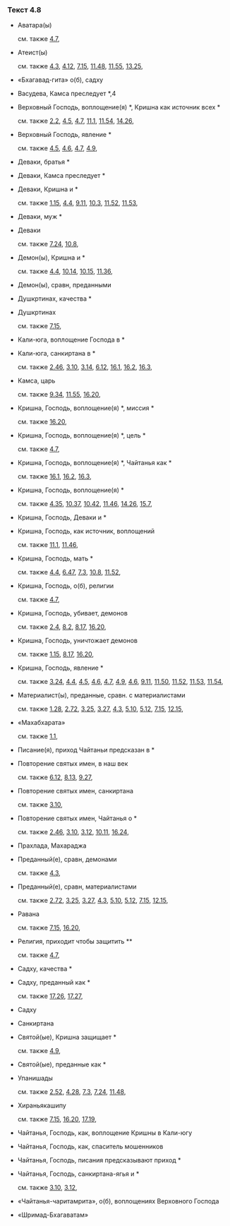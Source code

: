 ### Текст 4.8
	
- Аватара(ы)

	см. также  [4.7](../04/0407.md), 
	
- Атеист(ы)

	см. также  [4.3](../04/0403.md),  [4.12](../04/0412.md),  [7.15](../07/0715.md),  [11.48](../11/1148.md),  [11.55](../11/1155.md),  [13.25](../13/1325.md), 
	
- «Бхагавад-гита» о(б), садху

	
- Васудева, Камса преследует *,4

	
- Верховный Господь, воплощение(я) *, Кришна как источник всех *

	см. также  [2.2](../02/0202.md),  [4.5](../04/0405.md),  [4.7](../04/0407.md),  [11.1](../11/1101.md),  [11.54](../11/1154.md),  [14.26](../14/1426.md), 
	
- Верховный Господь, явление *

	см. также  [4.5](../04/0405.md),  [4.6](../04/0406.md),  [4.7](../04/0407.md),  [4.9](../04/0409.md), 
	
- Деваки, братья *

	
- Деваки, Камса преследует *

	
- Деваки, Кришна и *

	см. также  [1.15](../01/0115.md),  [4.4](../04/0404.md),  [9.11](../09/0911.md),  [10.3](../10/1003.md),  [11.52](../11/1152.md),  [11.53](../11/1153.md), 
	
- Деваки, муж *

	
- Деваки

	см. также  [7.24](../07/0724.md),  [10.8](../10/1008.md), 
	
- Демон(ы), Кришна и *

	см. также  [4.4](../04/0404.md),  [10.14](../10/1014.md),  [10.15](../10/1015.md),  [11.36](../11/1136.md), 
	
- Демон(ы), сравн, преданными

	
- Душкртинах, качества *

	
- Душкртинах

	см. также  [7.15](../07/0715.md), 
	
- Кали-юга, воплощение Господа в *

	
- Кали-юга, санкиртана в *

	см. также  [2.46](../02/0246.md),  [3.10](../03/0310.md),  [3.14](../03/0314.md),  [6.12](../06/0612.md),  [16.1](../16/1601.md),  [16.2](../16/1602.md),  [16.3](../16/1603.md), 
	
- Камса, царь

	см. также  [9.34](../09/0934.md),  [11.55](../11/1155.md),  [16.20](../16/1620.md), 
	
- Кришна, Господь, воплощение(я) *, миссия *

	см. также  [16.20](../16/1620.md), 
	
- Кришна, Господь, воплощение(я) *, цель *

	см. также  [4.7](../04/0407.md), 
	
- Кришна, Господь, воплощение(я) *, Чайтанья как *

	см. также  [16.1](../16/1601.md),  [16.2](../16/1602.md),  [16.3](../16/1603.md), 
	
- Кришна, Господь, воплощение(я) *

	см. также  [4.35](../04/0435.md),  [10.37](../10/1037.md),  [10.42](../10/1042.md),  [11.46](../11/1146.md),  [14.26](../14/1426.md),  [15.7](../15/1507.md), 
	
- Кришна, Господь, Деваки и *

	
- Кришна, Господь, как источник, воплощений

	см. также  [11.1](../11/1101.md),  [11.46](../11/1146.md), 
	
- Кришна, Господь, мать *

	см. также  [4.4](../04/0404.md),  [6.47](../06/0647.md),  [7.3](../07/0703.md),  [10.8](../10/1008.md),  [11.52](../11/1152.md), 
	
- Кришна, Господь, о(б), религии

	см. также  [4.7](../04/0407.md), 
	
- Кришна, Господь, убивает, демонов

	см. также  [2.4](../02/0204.md),  [8.2](../08/0802.md),  [8.17](../08/0817.md),  [16.20](../16/1620.md), 
	
- Кришна, Господь, уничтожает демонов

	см. также  [1.15](../01/0115.md),  [8.17](../08/0817.md),  [16.20](../16/1620.md), 
	
- Кришна, Господь, явление *

	см. также  [3.24](../03/0324.md),  [4.4](../04/0404.md),  [4.5](../04/0405.md),  [4.6](../04/0406.md),  [4.7](../04/0407.md),  [4.9](../04/0409.md),  [4.6](../04/0406.md),  [9.11](../09/0911.md),  [11.50](../11/1150.md),  [11.52](../11/1152.md),  [11.53](../11/1153.md),  [11.54](../11/1154.md), 
	
- Материалист(ы), преданные, сравн. с материалистами

	см. также  [1.28](../01/0128.md),  [2.72](../02/0272.md),  [3.25](../03/0325.md),  [3.27](../03/0327.md),  [4.3](../04/0403.md),  [5.10](../05/0510.md),  [5.12](../05/0512.md),  [7.15](../07/0715.md),  [12.15](../12/1215.md), 
	
- «Махабхарата»

	см. также  [1.1](../01/0101.md), 
	
- Писание(я), приход Чайтаньи предсказан в *

	
- Повторение святых имен, в наш век

	см. также  [6.12](../06/0612.md),  [8.13](../08/0813.md),  [9.27](../09/0927.md), 
	
- Повторение святых имен, санкиртана

	см. также  [3.10](../03/0310.md), 
	
- Повторение святых имен, Чайтанья о *

	см. также  [2.46](../02/0246.md),  [3.10](../03/0310.md),  [3.12](../03/0312.md),  [10.11](../10/1011.md),  [16.24](../16/1624.md), 
	
- Прахлада, Махараджа

	
- Преданный(е), сравн, демонами

	см. также  [4.3](../04/0403.md), 
	
- Преданный(е), сравн, материалистами

	см. также  [2.72](../02/0272.md),  [3.25](../03/0325.md),  [3.27](../03/0327.md),  [4.3](../04/0403.md),  [5.10](../05/0510.md),  [5.12](../05/0512.md),  [7.15](../07/0715.md),  [12.15](../12/1215.md), 
	
- Равана

	см. также  [7.15](../07/0715.md),  [16.20](../16/1620.md), 
	
- Религия, приходит чтобы защитить **

	см. также  [4.7](../04/0407.md), 
	
- Садху, качества *

	
- Садху, преданный как *

	см. также  [17.26](../17/1726.md),  [17.27](../17/1727.md), 
	
- Садху

	
- Санкиртана

	
- Святой(ые), Кришна защищает *

	см. также  [4.9](../04/0409.md), 
	
- Святой(ые), преданные как *

	
- Упанишады

	см. также  [2.52](../02/0252.md),  [4.28](../04/0428.md),  [7.3](../07/0703.md),  [7.24](../07/0724.md),  [11.48](../11/1148.md), 
	
- Хираньякашипу

	см. также  [7.15](../07/0715.md),  [16.20](../16/1620.md),  [17.19](../17/1719.md), 
	
- Чайтанья, Господь, как, воплощение Кришны в Кали-югу

	
- Чайтанья, Господь, как, спаситель мошенников

	
- Чайтанья, Господь, писания предсказывают приход *

	
- Чайтанья, Господь, санкиртана-ягья и *

	см. также  [3.10](../03/0310.md),  [3.12](../03/0312.md), 
	
- «Чайтанья-чаритамрита», о(б), воплощениях Верховного Господа

	
- «Шримад-Бхагаватам»

